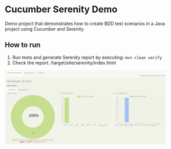 # Cucumber Serenity Demo
Demo project that demonstrates how to create BDD test scenarios in a Java project using Cucumber and Serenity

## How to run 
1. Run tests and generate Serenity report by executing: `mvn clean verify`
2. Check the report: /target/site/serenity/index.html

![Serenity Report](docs/images/report.png)